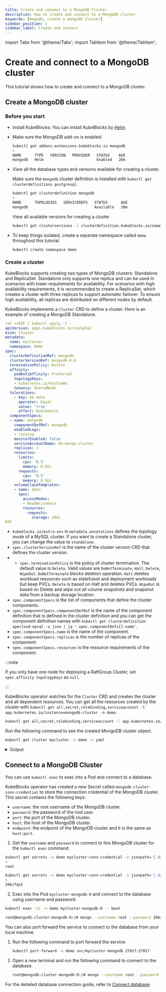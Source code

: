 ```yaml
---
title: Create and connect to a MongoDB Cluster
description: How to create and connect to a MongoDB cluster
keywords: [mogodb, create a mongodb cluster]
sidebar_position: 1
sidebar_label: Create and connect
---
```


import Tabs from '@theme/Tabs';
import TabItem from '@theme/TabItem';

# Create and connect to a MongoDB cluster

This tutorial shows how to create and connect to a MongoDB cluster.

## Create a MongoDB cluster

### Before you start

* Install KubeBlocks: You can install KubeBlocks by [Helm](./../../installation/install-with-helm/install-kubeblocks-with-helm.md).
* Make sure the MongoDB add-on is enabled.

  ```bash
  kubectl get addons.extensions.kubeblocks.io mongodb
  >
  NAME      TYPE   VERSION   PROVIDER   STATUS    AGE
  mongodb   Helm                        Enabled   26m
  ```

* View all the database types and versions available for creating a cluster.
  
  Make sure the `mongodb` cluster definition is installed with `kubectl get clusterdefinitions postgresql`.

  ```bash
  kubectl get clusterdefinition mongodb
  >
  NAME      TOPOLOGIES   SERVICEREFS   STATUS      AGE
  mongodb                              Available   30m
  ```

  View all available versions for creating a cluster

  ```bash
  kubectl get clusterversions -l clusterdefinition.kubeblocks.io/name=mongodb
  ```

* To keep things isolated, create a separate namespace called `demo` throughout this tutorial.

  ```bash
  kubectl create namespace demo
  ```

### Create a cluster

KubeBlocks supports creating two types of MongoDB clusters: Standalone and ReplicaSet. Standalone only supports one replica and can be used in scenarios with lower requirements for availability. For scenarios with high availability requirements, it is recommended to create a ReplicaSet, which creates a cluster with three replicas to support automatic failover. To ensure high availability, all replicas are distributed on different nodes by default.

KubeBlocks implements a `Cluster` CRD to define a cluster. Here is an example of creating a MongoDB Standalone.

```yaml
cat <<EOF | kubectl apply -f -
apiVersion: apps.kubeblocks.io/v1alpha1
kind: Cluster
metadata:
  name: mycluster
  namespace: demo
spec:
  clusterDefinitionRef: mongodb
  clusterVersionRef: mongodb-6.0
  terminationPolicy: Delete
  affinity:
    podAntiAffinity: Preferred
    topologyKeys:
    - kubernetes.io/hostname
    tenancy: SharedNode
  tolerations:
    - key: kb-data
      operator: Equal
      value: 'true'
      effect: NoSchedule
  componentSpecs:
  - name: mongodb
    componentDefRef: mongodb
    enabledLogs:
    - running
    monitorEnabled: false
    serviceAccountName: kb-mongo-cluster
    replicas: 3
    resources:
      limits:
        cpu: '0.5'
        memory: 0.5Gi
      requests:
        cpu: '0.5'
        memory: 0.5Gi
    volumeClaimTemplates:
    - name: data
      spec:
        accessModes:
        - ReadWriteOnce
        resources:
          requests:
            storage: 20Gi
EOF
```

* `kubeblocks.io/extra-env` in `metadata.annotations` defines the topology mode of a MySQL cluster. If you want to create a Standalone cluster, you can change the value to `standalone`.
* `spec.clusterVersionRef` is the name of the cluster version CRD that defines the cluster version.
* * `spec.terminationPolicy` is the policy of cluster termination. The default value is `Delete`. Valid values are `DoNotTerminate`, `Halt`, `Delete`, `WipeOut`. `DoNotTerminate` blocks deletion operation. `Halt` deletes workload resources such as statefulset and deployment workloads but keep PVCs. `Delete` is based on Halt and deletes PVCs. `WipeOut` is based on Delete and wipe out all volume snapshots and snapshot data from a backup storage location.
* `spec.componentSpecs` is the list of components that define the cluster components.
* `spec.componentSpecs.componentDefRef` is the name of the component definition that is defined in the cluster definition and you can get the component definition names with `kubectl get clusterdefinition apecloud-mysql -o json | jq '.spec.componentDefs[].name'`.
* `spec.componentSpecs.name` is the name of the component.
* `spec.componentSpecs.replicas` is the number of replicas of the component.
* `spec.componentSpecs.resources` is the resource requirements of the component.

:::note

If you only have one node for deploying a RaftGroup Cluster, set `spec.affinity.topologyKeys` as `null`.

:::

KubeBlocks operator watches for the `Cluster` CRD and creates the cluster and all dependent resources. You can get all the resources created by the cluster with `kubectl get all,secret,rolebinding,serviceaccount -l app.kubernetes.io/instance=mongodb-cluster -n demo`.

```bash
kubectl get all,secret,rolebinding,serviceaccount -l app.kubernetes.io/instance=mongodb-cluster -n demo
```

Run the following command to see the created MongoDB cluster object.

```bash
kubectl get cluster mycluster -n demo -o yaml
```

<details>

<summary>Output</summary>

```yaml
apiVersion: apps.kubeblocks.io/v1alpha1
kind: Cluster
metadata:
  annotations:
    kubectl.kubernetes.io/last-applied-configuration: |
      {"apiVersion":"apps.kubeblocks.io/v1alpha1","kind":"Cluster","metadata":{"annotations":{},"labels":{"app.kubernetes.io/instance":"mycluster","app.kubernetes.io/version":"5.0.14","helm.sh/chart":"mongodb-cluster-0.8.0"},"name":"mycluster","namespace":"demo"},"spec":{"affinity":{"podAntiAffinity":"Preferred","tenancy":"SharedNode","topologyKeys":["kubernetes.io/hostname"]},"clusterDefinitionRef":"mongodb","clusterVersionRef":"mongodb-5.0","componentSpecs":[{"componentDefRef":"mongodb","monitor":false,"name":"mongodb","replicas":1,"resources":{"limits":{"cpu":"0.5","memory":"0.5Gi"},"requests":{"cpu":"0.5","memory":"0.5Gi"}},"serviceAccountName":null,"services":null,"volumeClaimTemplates":[{"name":"data","spec":{"accessModes":["ReadWriteOnce"],"resources":{"requests":{"storage":"20Gi"}}}}]}],"terminationPolicy":"Delete"}}
  creationTimestamp: "2024-05-07T10:23:13Z"
  finalizers:
  - cluster.kubeblocks.io/finalizer
  generation: 1
  labels:
    app.kubernetes.io/instance: mycluster
    app.kubernetes.io/version: 5.0.14
    clusterdefinition.kubeblocks.io/name: mongodb
    clusterversion.kubeblocks.io/name: mongodb-5.0
    helm.sh/chart: mongodb-cluster-0.8.0
  name: mycluster
  namespace: demo
  resourceVersion: "560727"
  uid: 3fced3b6-34bf-4d3a-88e2-baf4e2d73b44
spec:
  affinity:
    podAntiAffinity: Preferred
    tenancy: SharedNode
    topologyKeys:
    - kubernetes.io/hostname
  clusterDefinitionRef: mongodb
  clusterVersionRef: mongodb-5.0
  componentSpecs:
  - componentDefRef: mongodb
    monitor: false
    name: mongodb
    replicas: 1
    resources:
      limits:
        cpu: "0.5"
        memory: 0.5Gi
      requests:
        cpu: "0.5"
        memory: 0.5Gi
    volumeClaimTemplates:
    - name: data
      spec:
        accessModes:
        - ReadWriteOnce
        resources:
          requests:
            storage: 20Gi
  terminationPolicy: Delete
status:
  clusterDefGeneration: 2
  components:
    mongodb:
      phase: Running
      podsReady: true
      podsReadyTime: "2024-05-07T10:23:55Z"
  conditions:
  - lastTransitionTime: "2024-05-07T10:23:13Z"
    message: 'The operator has started the provisioning of Cluster: mycluster'
    observedGeneration: 1
    reason: PreCheckSucceed
    status: "True"
    type: ProvisioningStarted
  - lastTransitionTime: "2024-05-07T10:23:13Z"
    message: Successfully applied for resources
    observedGeneration: 1
    reason: ApplyResourcesSucceed
    status: "True"
    type: ApplyResources
  - lastTransitionTime: "2024-05-07T10:23:55Z"
    message: all pods of components are ready, waiting for the probe detection successful
    reason: AllReplicasReady
    status: "True"
    type: ReplicasReady
  - lastTransitionTime: "2024-05-07T10:23:55Z"
    message: 'Cluster: mycluster is ready, current phase is Running'
    reason: ClusterReady
    status: "True"
    type: Ready
  observedGeneration: 1
  phase: Running
```

</details>

## Connect to a MongoDB Cluster

<Tabs>

<TabItem value="kubectl" label="kubectl" default>

You can use `kubectl exec` to exec into a Pod and connect to a database.

KubeBlocks operator has created a new Secret called `mongodb-cluster-conn-credential` to store the connection credential of the MongoDB cluster. This secret contains the following keys:

* `username`: the root username of the MongoDB cluster.
* `password`: the password of the root user.
* `port`: the port of the MongoDB cluster.
* `host`: the host of the MongoDB cluster.
* `endpoint`: the endpoint of the MongoDB cluster and it is the same as `host:port`.

1. Get the `username` and `password` to connect to this MongoDB cluster for the `kubectl exec` command.

```bash
kubectl get secrets -n demo mycluster-conn-credential -o jsonpath='{.data.\username}' | base64 -d
>
root

kubectl get secrets -n demo mycluster-conn-credential -o jsonpath='{.data.\password}' | base64 -d
>
266zfqx5
```

2. Exec into the Pod `mycluster-mongodb-0` and connect to the database using username and password.

```bash
kubectl exec -ti -n demo mycluster-mongodb-0 -- bash

root@mongodb-cluster-mongodb-0:/# mongo --username root --password 266zfqx5 --authenticationDatabase admin
```

</TabItem>

<TabItem value="port-forward" label="port-forward">

You can also port forward the service to connect to the database from your local machine. 

1. Run the following command to port forward the service.

   ```bash
   kubectl port-forward -n demo svc/mycluster-mongodb 27017:27017  
   ```

2. Open a new terminal and run the following command to connect to the database.

   ```bash
   root@mongodb-cluster-mongodb-0:/# mongo --username root --password 266zfqx5 --authenticationDatabase admin
   ```

</TabItem>

</Tabs>

For the detailed database connection guide, refer to [Connect database](./../../connect_database/overview-of-database-connection.md).
